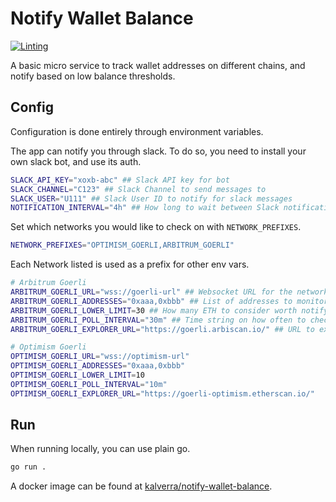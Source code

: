 # Notify Wallet Balance

[![Linting](https://github.com/smartcontractkit/notify-wallet-balance/actions/workflows/lint.yml/badge.svg)](https://github.com/smartcontractkit/notify-wallet-balance/actions/workflows/lint.yml)

A basic micro service to track wallet addresses on different chains, and notify based on low balance thresholds.

## Config

Configuration is done entirely through environment variables.

The app can notify you through slack. To do so, you need to install your own slack bot, and use its auth.

```bash
SLACK_API_KEY="xoxb-abc" ## Slack API key for bot
SLACK_CHANNEL="C123" ## Slack Channel to send messages to
SLACK_USER="U111" ## Slack User ID to notify for slack messages
NOTIFICATION_INTERVAL="4h" ## How long to wait between Slack notifications so you don't wake up to 100s of pings
```

Set which networks you would like to check on with `NETWORK_PREFIXES`.

```bash
NETWORK_PREFIXES="OPTIMISM_GOERLI,ARBITRUM_GOERLI"
```

Each Network listed is used as a prefix for other env vars.

```bash
# Arbitrum Goerli
ARBITRUM_GOERLI_URL="wss://goerli-url" ## Websocket URL for the network
ARBITRUM_GOERLI_ADDRESSES="0xaaa,0xbbb" ## List of addresses to monitor
ARBITRUM_GOERLI_LOWER_LIMIT=30 ## How many ETH to consider worth notifying about a low balance
ARBITRUM_GOERLI_POLL_INTERVAL="30m" ## Time string on how often to check the address balances
ARBITRUM_GOERLI_EXPLORER_URL="https://goerli.arbiscan.io/" ## URL to explorer if available for convenient links

# Optimism Goerli
OPTIMISM_GOERLI_URL="wss://optimism-url"
OPTIMISM_GOERLI_ADDRESSES="0xaaa,0xbbb"
OPTIMISM_GOERLI_LOWER_LIMIT=10
OPTIMISM_GOERLI_POLL_INTERVAL="10m" 
OPTIMISM_GOERLI_EXPLORER_URL="https://goerli-optimism.etherscan.io/"
```

## Run

When running locally, you can use plain go.

```sh
go run .
```

A docker image can be found at [kalverra/notify-wallet-balance](https://hub.docker.com/repository/docker/kalverra/notify-wallet-balance/general).
